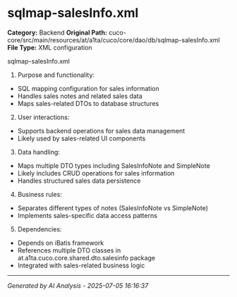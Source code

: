 # sqlmap-salesInfo.xml

**Category:** Backend
**Original Path:** cuco-core/src/main/resources/at/a1ta/cuco/core/dao/db/sqlmap-salesInfo.xml
**File Type:** XML configuration

sqlmap-salesInfo.xml
1. Purpose and functionality:
- SQL mapping configuration for sales information
- Handles sales notes and related sales data
- Maps sales-related DTOs to database structures

2. User interactions:
- Supports backend operations for sales data management
- Likely used by sales-related UI components

3. Data handling:
- Maps multiple DTO types including SalesInfoNote and SimpleNote
- Likely includes CRUD operations for sales information
- Handles structured sales data persistence

4. Business rules:
- Separates different types of notes (SalesInfoNote vs SimpleNote)
- Implements sales-specific data access patterns

5. Dependencies:
- Depends on iBatis framework
- References multiple DTO classes in at.a1ta.cuco.core.shared.dto.salesinfo package
- Integrated with sales-related business logic

---
*Generated by AI Analysis - 2025-07-05 16:16:37*
